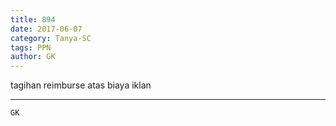 ```yaml
---
title: 894
date: 2017-06-07
category: Tanya-SC
tags: PPN
author: GK
---
```


tagihan reimburse atas biaya iklan

---



`GK`
